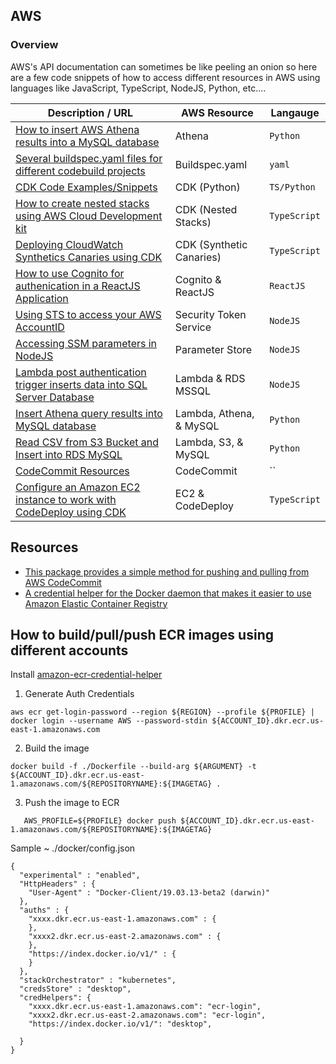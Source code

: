 ## AWS

### Overview

AWS's API documentation can sometimes be like peeling an onion so here are a few code snippets of how to access different resources in AWS using languages like JavaScript, TypeScript, NodeJS, Python, etc....

| Description / URL                                                                                                                               | AWS Resource             | Langauge     |
| ----------------------------------------------------------------------------------------------------------------------------------------------- | ------------------------ | ------------ |
| [How to insert AWS Athena results into a MySQL database]()                                                                                      | Athena                   | `Python`     |
| [Several buildspec.yaml files for different codebuild projects](https://github.com/kaisewhite/AWS/tree/master/Buildspec)                        | Buildspec.yaml           | `yaml`       |
| [CDK Code Examples/Snippets](https://github.com/kaisewhite/AWS/tree/master/CDKCodeExamples)                                                     | CDK (Python)             | `TS/Python`  |
| [How to create nested stacks using AWS Cloud Development kit](https://github.com/kaisewhite/AWS/tree/master/CDKNestedStack)                     | CDK (Nested Stacks)      | `TypeScript` |
| [Deploying CloudWatch Synthetics Canaries using CDK](https://github.com/kaisewhite/AWS/tree/master/CDKCloudWatchSyntheticCanarys)               | CDK (Synthetic Canaries) | `TypeScript` |
| [How to use Cognito for authenication in a ReactJS Application](https://github.com/kaisewhite/AWS/tree/master/Cognito-ReactJS)                  | Cognito & ReactJS        | `ReactJS`    |
| [Using STS to access your AWS AccountID](https://github.com/kaisewhite/AWS/tree/master/SecurityTokenService)                                    | Security Token Service   | `NodeJS`     |
| [Accessing SSM parameters in NodeJS](https://github.com/kaisewhite/AWS/tree/master/SystemsManagerParameterStore)                                | Parameter Store          | `NodeJS`     |
| [Lambda post authentication trigger inserts data into SQL Server Database](https://github.com/kaisewhite/AWS/tree/master/Lambda-RDS)            | Lambda & RDS MSSQL       | `NodeJS`     |
| [Insert Athena query results into MySQL database](https://github.com/kaisewhite/AWS/tree/master/LambdaAthenaMySQL)                              | Lambda, Athena, & MySQL  | `Python`     |
| [Read CSV from S3 Bucket and Insert into RDS MySQL](https://github.com/kaisewhite/AWS/tree/master/LambdaCSVUpsertMySQL)                         | Lambda, S3, & MySQL      | `Python`     |
| [CodeCommit Resources](https://github.com/kaisewhite/AWS/tree/master/CodeCommit)                                                                | CodeCommit               | ``           |
| [Configure an Amazon EC2 instance to work with CodeDeploy using CDK](https://github.com/kaisewhite/AWS/tree/master/LaunchEC2UserDataCodeDeploy) | EC2 & CodeDeploy         | `TypeScript` |

## Resources

- [This package provides a simple method for pushing and pulling from AWS CodeCommit](https://github.com/aws/git-remote-codecommit)
- [A credential helper for the Docker daemon that makes it easier to use Amazon Elastic Container Registry](https://github.com/awslabs/amazon-ecr-credential-helper)

## How to build/pull/push ECR images using different accounts

Install [amazon-ecr-credential-helper](https://github.com/awslabs/amazon-ecr-credential-helper)

1. Generate Auth Credentials

```
aws ecr get-login-password --region ${REGION} --profile ${PROFILE} | docker login --username AWS --password-stdin ${ACCOUNT_ID}.dkr.ecr.us-east-1.amazonaws.com
```

2. Build the image

```
docker build -f ./Dockerfile --build-arg ${ARGUMENT} -t ${ACCOUNT_ID}.dkr.ecr.us-east-1.amazonaws.com/${REPOSITORYNAME}:${IMAGETAG} .
```

3. Push the image to ECR

```
   AWS_PROFILE=${PROFILE} docker push ${ACCOUNT_ID}.dkr.ecr.us-east-1.amazonaws.com/${REPOSITORYNAME}:${IMAGETAG}
```

Sample ~ ./docker/config.json

```
{
  "experimental" : "enabled",
  "HttpHeaders" : {
    "User-Agent" : "Docker-Client/19.03.13-beta2 (darwin)"
  },
  "auths" : {
    "xxxx.dkr.ecr.us-east-1.amazonaws.com" : {
    },
    "xxxx2.dkr.ecr.us-east-2.amazonaws.com" : {
    },
    "https://index.docker.io/v1/" : {
    }
  },
  "stackOrchestrator" : "kubernetes",
  "credsStore" : "desktop",
  "credHelpers": {
    "xxxx.dkr.ecr.us-east-1.amazonaws.com": "ecr-login",
    "xxxx2.dkr.ecr.us-east-2.amazonaws.com": "ecr-login",
    "https://index.docker.io/v1/": "desktop",

  }
}
```
